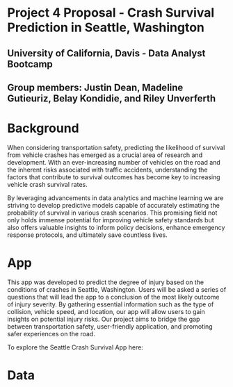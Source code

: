 # Project 4 Proposal - Crash Survival Prediction in Seattle, Washington
## University of California, Davis - Data Analyst Bootcamp
## Group members: Justin Dean, Madeline Gutieuriz, Belay Kondidie, and Riley Unverferth   

# Background 
When considering  transportation safety, predicting the likelihood of survival from vehicle crashes has emerged as a crucial area of research and development. With an ever-increasing number of vehicles on the road and the inherent risks associated with traffic accidents, understanding the factors that contribute to survival outcomes has become key to increasing vehicle crash survival rates. 

By leveraging advancements in data analytics and machine learning we are striving to develop predictive models capable of accurately estimating the probability of survival in various crash scenarios. This promising field not only holds immense potential for improving vehicle safety standards but also offers valuable insights to inform policy decisions, enhance emergency response protocols, and ultimately save countless lives. 

# App
This app was developed to predict the degree of injury based on the conditions of crashes in Seattle, Washington. Users will be asked a series of questions that will lead the app to a conclusion of the most likely outcome of injury severity. By gathering essential information such as the type of collision, vehicle speed, and location, our app will allow users to gain insights on potential injury risks. Our project aims to bridge the gap between transportation safety, user-friendly application, and promoting safer experiences on the road.  

To explore the Seattle Crash Survival App here: 

# Data

